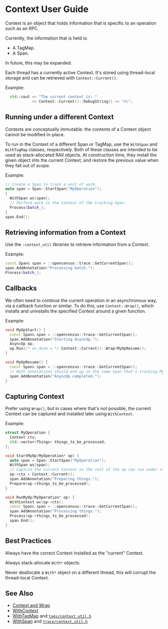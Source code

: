 # Context User Guide

Context is an object that holds information that is specific to an operation
such as an RPC.

Currently, the information that is held is:
  * A TagMap.
  * A Span.

In future, this may be expanded.

Each thread has a currently active Context. It's stored using thread-local
storage and can be retrieved with `Context::Current()`.

Example:

```c++
  std::cout << "The current context is: "
            << Context::Current()::DebugString() << "n\";
```

## Running under a different Context

Contexts are conceptually immutable: the contents of a Context object cannot be
modified in-place.

To run in the Context of a different Span or TagMap, use the `WithSpan` and
`WithTagMap` classes, respectively.  Both of these classes are intended to be
used as stack-allocated RAII objects.  At construction time, they install the
given object into the current Context, and restore the previous value when they
fall out of scope.

Example:

```c++
// Create a Span to track a unit of work.
auto span = Span::StartSpan("MyOperation");
{
  WithSpan ws(span);
  // Perform work in the Context of the tracking Span.
  Process(batch_);
}
span.End();
```

## Retrieving information from a Context

Use the `:context_util` libraries to retrieve information from a Context.

Example:

```c++
const Span& span = ::opencensus::trace::GetCurrentSpan();
span.AddAnnotation("Processing batch.");
Process(batch_);
```

## Callbacks

We often need to continue the current operation in an asynchronous way, via a
callback function or similar. To do this, use `Context::Wrap()`, which installs
and uninstalls the specified Context around a given function.

Example:

```c++
void MyOpStart() {
  const Span& span = ::opencensus::trace::GetCurrentSpan();
  span.AddAnnotation("Starting AsyncOp.");
  AsyncOp op;
  op.Run(/* on_done = */ Context::Current()::Wrap(MyOpResume));
}

void MyOpResume() {
  const Span& span = ::opencensus::trace::GetCurrentSpan();
  // Both annotations should end up in the same Span that's tracking MyOp.
  span.AddAnnotation("AsyncOp completed.");
}
```

## Capturing Context

Prefer using `Wrap()`, but in cases where that's not possible, the current
Context can be captured and installed later using `WithContext`.

Example:

```c++
struct MyOperation {
  Context ctx;
  std::vector<Things> things_to_be_processed;
};

void StartMyOp(MyOperation* op) {
  auto span = Span::StartSpan("MyOperation");
  WithSpan ws(span);
  // Capture the current Context so the rest of the op can run under it.
  op->ctx = Context::Current();
  span.AddAnnotation("Preparing things.");
  Prepare(op->things_to_be_processed);
}

void RunMyOp(MyOperation* op) {
  WithContext wc(op->ctx);
  const Span& span = ::opencensus::trace::GetCurrentSpan();
  span.AddAnnotation("Processing things.");
  Process(op->things_to_be_processed);
  span.End();
}
```

## Best Practices

Always have the correct Context installed as the "current" Context.

Always stack-allocate `With*` objects.

Never deallocate a `With*` object on a different thread, this will corrupt the
thread-local Context.

## See Also

* [Context and Wrap](../context/context.h)
* [WithContext](../context/with_context.h)
* [WithTagMap](../tags/with_tag_map.h) and
  [`tags/context_util.h`](../tags/context_util.h)
* [WithSpan](../trace/with_span.h) and
  [`trace/context_util.h`](../trace/context_util.h)

